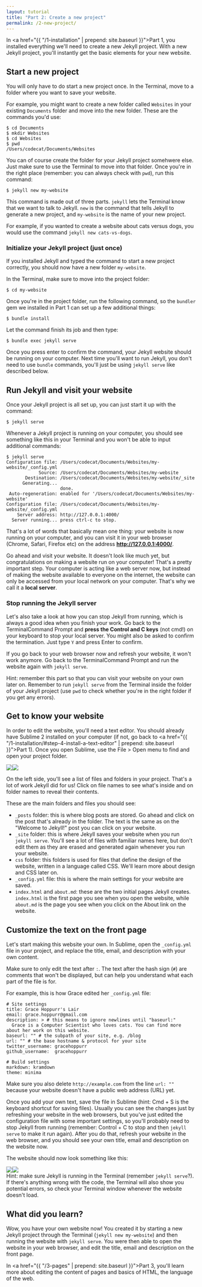 ```yaml
---
layout: tutorial
title: "Part 2: Create a new project"
permalink: /2-new-project/
---
```


In <a href="{{ "/1-installation" | prepend: site.baseurl }}">Part 1</a>, you installed everything we'll need to create a new Jekyll project. With a new Jekyll project, you'll instantly get the basic elements for your new website.

## Start a new project

You will only have to do start a new project once. In the Terminal, move to a folder where you want to save your website. 

For example, you might want to create a new folder called `Websites` in your existing `Documents` folder and move into the new folder. These are the commands you'd use:

	$ cd Documents
	$ mkdir Websites
	$ cd Websites
	$ pwd
	/Users/codecat/Documents/Websites

You can of course create the folder for your Jekyll project somehwere else. Just make sure to use the Terminal to move into that folder. Once you're in the right place (remember: you can always check with `pwd`), run this command:

	$ jekyll new my-website

This command is made out of three parts. `jekyll` lets the Terminal know that we want to talk to Jekyll. `new` is the command that tells Jekyll to generate a new project, and `my-website` is the name of your new project. 

For example, if you wanted to create a website about cats versus dogs, you would use the command `jekyll new cats-vs-dogs`.

### Initialize your Jekyll project (just once)

If you installed Jekyll and typed the command to start a new project correctly, you should now have a new folder `my-website`. 

In the Terminal, make sure to move into the project folder:

	$ cd my-website

Once you're in the project folder, run the following command, so the `bundler` gem we installed in Part 1 can set up a few additional things:

	$ bundle install

Let the command finish its job and then type: 

	$ bundle exec jekyll serve

Once you press enter to confirm the command, your Jekyll website should be running on your computer. Next time you'll want to run Jekyll, you don't need to use `bundle` commands, you'll just be using `jekyll serve` like described below.

## Run Jekyll and visit your website

Once your Jekyll project is all set up, you can just start it up with the command:

	$ jekyll serve

Whenever a Jekyll project is running on your computer, you should see something like this in your Terminal and you won't be able to input additional commands:

	$ jekyll serve
	Configuration file: /Users/codecat/Documents/Websites/my-website/_config.yml
	            Source: /Users/codecat/Documents/Websites/my-website
	       Destination: /Users/codecat/Documents/Websites/my-website/_site
	      Generating... 
	                    done.
	 Auto-regeneration: enabled for '/Users/codecat/Documents/Websites/my-website'
	Configuration file: /Users/codecat/Documents/Websites/my-website/_config.yml
	    Server address: http://127.0.0.1:4000/
	  Server running... press ctrl-c to stop.

That's a lot of words that basically mean one thing: your website is now running on your computer, and you can visit it in your web browser (Chrome, Safari, Firefox etc) on the address **<a href="http://127.0.0.1:4000/" target="_blank">http://127.0.0.1:4000/</a>**.

Go ahead and visit your website. It doesn't look like much yet, but congratulations on making a website run on your computer! That's a pretty important step. Your computer is acting like a web server now, but instead of making the website available to everyone on the internet, the website can only be accessed from your local network on your computer. That's why we call it a **local server**.

### Stop running the Jekyll server

Let's also take a look at how you can stop Jekyll from running, which is always a good idea when you finish your work. Go back to the <span class="os-switch"><span class="osx">Terminal</span><span class="wins">Command Prompt</span></span> and **press the Control and C keys** <span class="os-switch"><span class="osx">(not cmd!)</span><span class="wins"></span></span> on your keyboard to stop your local server. <span class="os-switch"><span class="osx"></span><span class="wins">You might also be asked to confirm the termination. Just type <code>Y</code> and press Enter to confirm.</span></span> 

If you go back to your web browser now and refresh your website, it won't work anymore. Go back to the <span class="os-switch"><span class="osx">Terminal</span><span class="wins">Command Prompt</span></span> and run the website again with `jekyll serve`.

<div class="hint">
Hint: remember this part so that you can visit your website on your own later on. Remember to run <code>jekyll serve</code> from the Terminal inside the folder of your Jekyll project (use <code>pwd</code> to check whether you're in the right folder if you get any errors).
</div>

## Get to know your website

In order to edit the website, you'll need a text editor. You should already have Sublime 2 installed on your computer (if not, go back to <a href="{{ "/1-installation/#step-4-install-a-text-editor" | prepend: site.baseurl }}">Part 1</a>). Once you open Sublime, use the File > Open menu to find and open your project folder.

<div class="os-switch"><span class="osx"><img src="{{ "/images/sublime-open-project.png" | prepend: site.baseurl }}"/></span><span class="wins"><img src="{{ "/images/sublime-open-project-win.png" | prepend: site.baseurl }}"/></span></div>


On the left side, you'll see a list of files and folders in your project. That's a lot of work Jekyll did for us! Click on file names to see what's inside and on folder names to reveal their contents.

These are the main folders and files you should see:

- `_posts` folder: this is where blog posts are stored. Go ahead and click on the post that's already in the folder. The text is the same as on the "Welcome to Jekyll!" post you can click on your website.
- `_site` folder: this is where Jekyll saves your website when you run `jekyll serve`. You'll see a lot of files with familiar names here, but don't edit them as they are erased and generated again whenever you run your website.
- `css` folder: this folders is used for files that define the design of the website, written in a language called CSS. We'll learn more about design and CSS later on.
- `_config.yml` file: this is where the main settings for your website are saved. 
- `index.html` and `about.md`: these are the two initial pages Jekyll creates. `index.html` is the first page you see when you open the website, while `about.md` is the page you see when you click on the About link on the website.

## Customize the text on the front page

Let's start making this website your own. In Sublime, open the `_config.yml` file in your project, and replace the title, email, and description with your own content.

Make sure to only edit the text after `:`. The text after the hash sign (`#`) are comments that won't be displayed, but can help you understand what each part of the file is for.

For example, this is how Grace edited her `_config.yml` file:

	# Site settings
	title: Grace Hoppurr's Lair
	email: grace.hoppurr@gmail.com
	description: > # this means to ignore newlines until "baseurl:"
	  Grace is a Computer Scientist who loves cats. You can find more about her work on this website.
	baseurl: "" # the subpath of your site, e.g. /blog
	url: "" # the base hostname & protocol for your site
	twitter_username: gracehoppurr
	github_username:  gracehoppurr

	# Build settings
	markdown: kramdown
	theme: minima

Make sure you also delete `http://example.com` from  the line `url: ""` because your website doesn't have a public web address (URL) yet.

Once you add your own text, save the file in Sublime (hint: Cmd + S is the keyboard shortcut for saving files). Usually you can see the changes just by refreshing your website in the web browsers, but you've just edited the configuration file with some important settings, so you'll probably need to stop Jekyll from running (remember: Control + C to stop and then `jekyll serve` to make it run again). After you do that, refresh your website in the web browser, and you should see your own title, email and description on the website now.

The website should now look something like this:

<div class="os-switch"><span class="osx"><img src="{{ "/images/part-2-website.png" | prepend: site.baseurl }}"/></span><span class="wins"><img src="{{ "/images/part-2-website-win.png" | prepend: site.baseurl }}"/></span></div>

<div class="hint">
Hint: make sure Jekyll is running in the Terminal (remember <code>jekyll serve</code>?). If there's anything wrong with the code, the Terminal will also show you potential errors, so check your Terminal window whenever the website doesn't load.
</div>

<div class="recap">
<h2>What did you learn?</h2>
Wow, you have your own website now! You created it by starting a new Jekyll project through the Terminal (<code>jekyll new my-website</code>) and then running the website with <code>jekyll serve</code>. You were then able to open the website in your web browser, and edit the title, email and description on the front page. 
</div>

In <a href="{{ "/3-pages" | prepend: site.baseurl }}">Part 3</a>, you'll learn more about editing the content of pages and basics of HTML, the language of the web.

